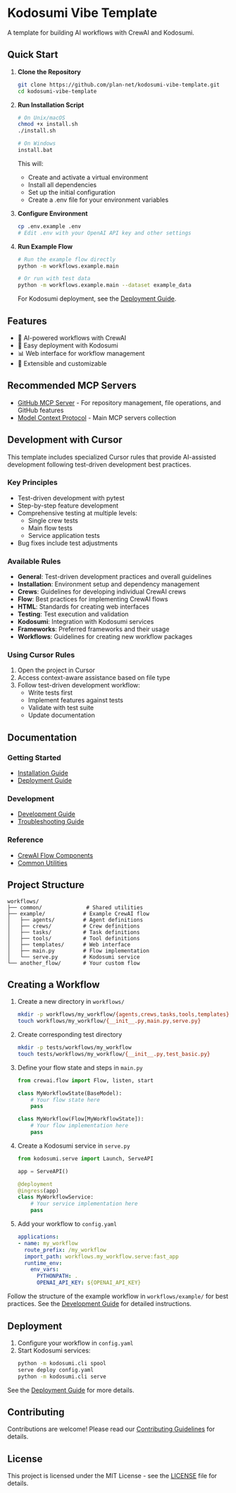 # Kodosumi Vibe Template

A template for building AI workflows with CrewAI and Kodosumi.

## Quick Start

1. **Clone the Repository**
   ```bash
   git clone https://github.com/plan-net/kodosumi-vibe-template.git
   cd kodosumi-vibe-template
   ```

2. **Run Installation Script**
   ```bash
   # On Unix/macOS
   chmod +x install.sh
   ./install.sh

   # On Windows
   install.bat
   ```

   This will:
   - Create and activate a virtual environment
   - Install all dependencies
   - Set up the initial configuration
   - Create a .env file for your environment variables

3. **Configure Environment**
   ```bash
   cp .env.example .env
   # Edit .env with your OpenAI API key and other settings
   ```

4. **Run Example Flow**
   ```bash
   # Run the example flow directly
   python -m workflows.example.main

   # Or run with test data
   python -m workflows.example.main --dataset example_data
   ```

   For Kodosumi deployment, see the [Deployment Guide](docs/deployment.md).

## Features

- 🤖 AI-powered workflows with CrewAI
- 🚀 Easy deployment with Kodosumi
- 📊 Web interface for workflow management
- 🔧 Extensible and customizable

## Recommended MCP Servers

- [GitHub MCP Server](https://github.com/modelcontextprotocol/servers/tree/main/src/github) - For repository management, file operations, and GitHub features
- [Model Context Protocol](https://github.com/modelcontextprotocol/servers) - Main MCP servers collection

## Development with Cursor

This template includes specialized Cursor rules that provide AI-assisted development following test-driven development best practices.

### Key Principles

- Test-driven development with pytest
- Step-by-step feature development
- Comprehensive testing at multiple levels:
  - Single crew tests
  - Main flow tests
  - Service application tests
- Bug fixes include test adjustments

### Available Rules

- **General**: Test-driven development practices and overall guidelines
- **Installation**: Environment setup and dependency management
- **Crews**: Guidelines for developing individual CrewAI crews
- **Flow**: Best practices for implementing CrewAI flows
- **HTML**: Standards for creating web interfaces
- **Testing**: Test execution and validation
- **Kodosumi**: Integration with Kodosumi services
- **Frameworks**: Preferred frameworks and their usage
- **Workflows**: Guidelines for creating new workflow packages

### Using Cursor Rules

1. Open the project in Cursor
2. Access context-aware assistance based on file type
3. Follow test-driven development workflow:
   - Write tests first
   - Implement features against tests
   - Validate with test suite
   - Update documentation

## Documentation

### Getting Started
- [Installation Guide](docs/installation.md)
- [Deployment Guide](docs/deployment.md)

### Development
- [Development Guide](docs/development/guide.md)
- [Troubleshooting Guide](docs/troubleshooting.md)

### Reference
- [CrewAI Flow Components](docs/reference/crewai_flow.md)
- [Common Utilities](docs/reference/common_utilities.md)

## Project Structure

```
workflows/
├── common/              # Shared utilities
├── example/            # Example CrewAI flow
│   ├── agents/         # Agent definitions
│   ├── crews/          # Crew definitions
│   ├── tasks/          # Task definitions
│   ├── tools/          # Tool definitions
│   ├── templates/      # Web interface
│   ├── main.py         # Flow implementation
│   └── serve.py        # Kodosumi service
└── another_flow/       # Your custom flow
```

## Creating a Workflow

1. Create a new directory in `workflows/`
   ```bash
   mkdir -p workflows/my_workflow/{agents,crews,tasks,tools,templates}
   touch workflows/my_workflow/{__init__.py,main.py,serve.py}
   ```

2. Create corresponding test directory
   ```bash
   mkdir -p tests/workflows/my_workflow
   touch tests/workflows/my_workflow/{__init__.py,test_basic.py}
   ```

3. Define your flow state and steps in `main.py`
   ```python
   from crewai.flow import Flow, listen, start
   
   class MyWorkflowState(BaseModel):
       # Your flow state here
       pass
   
   class MyWorkflow(Flow[MyWorkflowState]):
       # Your flow implementation here
       pass
   ```

4. Create a Kodosumi service in `serve.py`
   ```python
   from kodosumi.serve import Launch, ServeAPI
   
   app = ServeAPI()
   
   @deployment
   @ingress(app)
   class MyWorkflowService:
       # Your service implementation here
       pass
   ```

5. Add your workflow to `config.yaml`
   ```yaml
   applications:
   - name: my_workflow
     route_prefix: /my_workflow
     import_path: workflows.my_workflow.serve:fast_app
     runtime_env:
       env_vars:
         PYTHONPATH: .
         OPENAI_API_KEY: ${OPENAI_API_KEY}
   ```

Follow the structure of the example workflow in `workflows/example/` for best practices. See the [Development Guide](docs/development/guide.md) for detailed instructions.

## Deployment

1. Configure your workflow in `config.yaml`
2. Start Kodosumi services:
   ```bash
   python -m kodosumi.cli spool
   serve deploy config.yaml
   python -m kodosumi.cli serve
   ```

See the [Deployment Guide](docs/deployment.md) for more details.

## Contributing

Contributions are welcome! Please read our [Contributing Guidelines](CONTRIBUTING.md) for details.

## License

This project is licensed under the MIT License - see the [LICENSE](LICENSE) file for details.